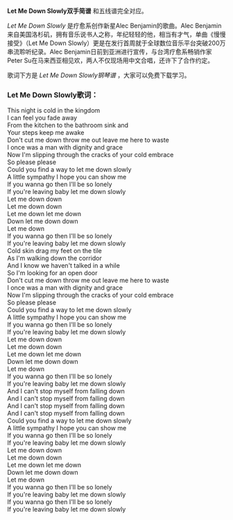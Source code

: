 

**Let Me Down Slowly双手简谱** 和五线谱完全对应。

_Let Me Down Slowly_ 是疗愈系创作新星Alec Benjamin的歌曲。Alec
Benjamin来自美国洛杉矶，拥有音乐说书人之称，年纪轻轻的他，相当有才气，单曲《慢慢接受》（Let Me Down
Slowly）更是在发行首周就于全球数位音乐平台突破200万串流聆听纪录。Alec Benjamin日前到亚洲进行宣传，与台湾疗愈系畅销作家Peter
Su在马来西亚相见欢，两人不仅现场用中文合唱，还许下了合作约定。

歌词下方是 _Let Me Down Slowly钢琴谱_ ，大家可以免费下载学习。

### Let Me Down Slowly歌词：

This night is cold in the kingdom  
I can feel you fade away  
From the kitchen to the bathroom sink and  
Your steps keep me awake  
Don't cut me down throw me out leave me here to waste  
I once was a man with dignity and grace  
Now I'm slipping through the cracks of your cold embrace  
So please please  
Could you find a way to let me down slowly  
A little sympathy I hope you can show me  
If you wanna go then I'll be so lonely  
If you're leaving baby let me down slowly  
Let me down down  
Let me down down  
Let me down let me down  
Down let me down down  
Let me down  
If you wanna go then I'll be so lonely  
If you're leaving baby let me down slowly  
Cold skin drag my feet on the tile  
As I'm walking down the corridor  
And I know we haven't talked in a while  
So I'm looking for an open door  
Don't cut me down throw me out leave me here to waste  
I once was a man with dignity and grace  
Now I'm slipping through the cracks of your cold embrace  
So please please  
Could you find a way to let me down slowly  
A little sympathy I hope you can show me  
If you wanna go then I'll be so lonely  
If you're leaving baby let me down slowly  
Let me down down  
Let me down down  
Let me down let me down  
Down let me down down  
Let me down  
If you wanna go then I'll be so lonely  
If you're leaving baby let me down slowly  
And I can't stop myself from falling down  
And I can't stop myself from falling down  
And I can't stop myself from falling down  
And I can't stop myself from falling down  
Could you find a way to let me down slowly  
A little sympathy I hope you can show me  
If you wanna go then I'll be so lonely  
If you're leaving baby let me down slowly  
Let me down down  
Let me down down  
Let me down let me down  
Down let me down down  
Let me down  
If you wanna go then I'll be so lonely  
If you're leaving baby let me down slowly  
If you wanna go then I'll be so lonely  
If you're leaving baby let me down slowly

